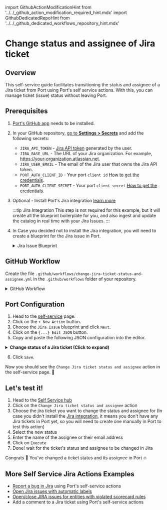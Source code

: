 import GithubActionModificationHint from '../../\_github_action_modification_required_hint.mdx'
import GithubDedicatedRepoHint from '../../\_github_dedicated_workflows_repository_hint.mdx'

# Change status and assignee of Jira ticket

## Overview
This self-service guide facilitates transitioning the status and assignee of a Jira ticket from Port using Port's self service actions. With this, you can manage ticket (issue) status without leaving Port.

## Prerequisites
1. [Port's GitHub app](https://github.com/apps/getport-io) needs to be installed.
2. In your GitHub repository, [go to **Settings > Secrets**](https://docs.github.com/en/actions/security-guides/using-secrets-in-github-actions#creating-secrets-for-a-repository) and add the following secrets:
   - `JIRA_API_TOKEN` - [Jira API token](https://support.atlassian.com/atlassian-account/docs/manage-api-tokens-for-your-atlassian-account) generated by the user.
   - `JIRA_BASE_URL` - The URL of your Jira organization. For example, https://your-organization.atlassian.net.
   - `JIRA_USER_EMAIL` - The email of the Jira user that owns the Jira API token.
   - `PORT_AUTH_CLIENT_ID` - Your port `client id` [How to get the credentials](https://docs.getport.io/build-your-software-catalog/sync-data-to-catalog/api/#find-your-port-credentials).
   - `PORT_AUTH_CLIENT_SECRET` - Your port `client secret` [How to get the credentials](https://docs.getport.io/build-your-software-catalog/sync-data-to-catalog/api/#find-your-port-credentials).
3. Optional - Install Port's Jira integration [learn more](https://docs.getport.io/build-your-software-catalog/sync-data-to-catalog/jira/)

	:::tip Jira Integration
	This step is not required for this example, but it will create all the blueprint boilerplate for you, and also ingest and update the catalog in real time with your Jira Issues.
	:::

4. In Case you decided not to install the Jira integration, you will need to create a blueprint for the Jira issue in Port.

	<details>

	<summary>Jira Issue Blueprint</summary>
	
    ```json showLineNumbers
    {
      "identifier": "jiraIssue",
      "title": "Jira Issue",
      "icon": "Jira",
      "schema": {
        "properties": {
          "url": {
            "title": "Issue URL",
            "type": "string",
            "format": "url",
            "description": "URL to the issue in Jira"
          },
          "status": {
            "title": "Status",
            "type": "string",
            "description": "The status of the issue"
          },
          "issueType": {
            "title": "Type",
            "type": "string",
            "description": "The type of the issue"
          },
          "components": {
            "title": "Components",
            "type": "array",
            "description": "The components related to this issue"
          },
          "assignee": {
            "title": "Assignee",
            "type": "string",
            "format": "user",
            "description": "The user assigned to the issue"
          },
          "reporter": {
            "title": "Reporter",
            "type": "string",
            "description": "The user that reported to the issue",
            "format": "user"
          },
          "creator": {
            "title": "Creator",
            "type": "string",
            "description": "The user that created to the issue",
            "format": "user"
          },
          "priority": {
            "title": "Priority",
            "type": "string",
            "description": "The priority of the issue"
          },
          "created": {
            "title": "Created At",
            "type": "string",
            "description": "The created datetime of the issue",
            "format": "date-time"
          },
          "updated": {
            "title": "Updated At",
            "type": "string",
            "description": "The updated datetime of the issue",
            "format": "date-time"
          }
        }
      },
      "calculationProperties": {},
      "relations": {}
    }
    ```
	
	</details>


## GitHub Workflow

Create the file `.github/workflows/change-jira-ticket-status-and-assignee.yml` in the `.github/workflows` folder of your repository.

<GithubDedicatedRepoHint/>

<details>

<summary>GitHub Workflow</summary>

```yaml showLineNumbers title="change-jira-ticket-status-and-assignee.yml"

name: Change Jira Ticket Status and Assignee
on:
  workflow_dispatch:
    inputs:
      status:
        type: string
        required: false
      assignee:
        type: string
        required: false
      port_payload:
        required: true
        description:
          Port's payload, including details for who triggered the action and
          general context (blueprint, run id, etc...)
        type: string
    secrets:
      JIRA_BASE_URL:
        required: true
      JIRA_USER_EMAIL:
        required: true
      JIRA_API_TOKEN:
        required: true
      PORT_CLIENT_ID:
        required: true
      PORT_CLIENT_SECRET:
        required: true

jobs:
  change-jira-ticket-status-and-assignee:
    runs-on: ubuntu-latest
    outputs:
      selected_user_id: ${{ steps.user_list_from_search.outputs.selected_user_id }}
      selected_user_name: ${{ steps.user_list_from_search.outputs.selected_user_name }}

    steps:
      - name: Login
        uses: atlassian/gajira-login@v3
        env:
          JIRA_BASE_URL: ${{ secrets.JIRA_BASE_URL }}
          JIRA_USER_EMAIL: ${{ secrets.JIRA_USER_EMAIL }}
          JIRA_API_TOKEN: ${{ secrets.JIRA_API_TOKEN }}

      - name: Inform starting of changing Jira ticket status
        id: inform_ticket_start
        if: ${{ github.event.inputs.status }}
        uses: port-labs/port-github-action@v1
        with:
          clientId: ${{ secrets.PORT_CLIENT_ID }}
          clientSecret: ${{ secrets.PORT_CLIENT_SECRET }}
          operation: PATCH_RUN
          runId: ${{ fromJson(inputs.port_payload).context.runId }}
          logMessage: |
            Changing status of Jira issue... ⛴️

      - name: Inform skipping of changing Jira ticket status
        id: inform_skip_ticket_status
        if: steps.inform_ticket_start.outcome == 'skipped'
        uses: port-labs/port-github-action@v1
        with:
          clientId: ${{ secrets.PORT_CLIENT_ID }}
          clientSecret: ${{ secrets.PORT_CLIENT_SECRET }}
          operation: PATCH_RUN
          runId: ${{ fromJson(inputs.port_payload).context.runId }}
          logMessage: |
            Status field is blank, skipping status change... ⛴️

      - name: Transition issue
        id: transition_issue_status
        if: steps.inform_ticket_start.outcome == 'success'
        uses: atlassian/gajira-transition@v3
        with:
          issue: ${{ fromJson(inputs.port_payload).context.entity }}
          transition: ${{ github.event.inputs.status }}

      - name: Inform that status has been changed
        if: steps.transition_issue_status.outcome == 'success'
        uses: port-labs/port-github-action@v1
        with:
          clientId: ${{ secrets.PORT_CLIENT_ID }}
          clientSecret: ${{ secrets.PORT_CLIENT_SECRET }}
          operation: PATCH_RUN
          link: ${{ secrets.JIRA_BASE_URL }}/browse/${{ fromJson(inputs.port_payload).context.entity }}
          runId: ${{ fromJson(inputs.port_payload).context.runId }}
          logMessage: |
            Jira issue status changed to ${{ github.event.inputs.status }}! ✅

      - name: Inform starting of changing Jira ticket assignee
        id: inform_assignee_start
        if: ${{ github.event.inputs.assignee }}
        uses: port-labs/port-github-action@v1
        with:
          clientId: ${{ secrets.PORT_CLIENT_ID }}
          clientSecret: ${{ secrets.PORT_CLIENT_SECRET }}
          operation: PATCH_RUN
          runId: ${{ fromJson(inputs.port_payload).context.runId }}
          logMessage: |
            Assigning ticket to user... ⛴️

      - name: Inform skipping of changing Jira ticket assignee
        id: inform_skip_assignee
        if: steps.inform_assignee_start.outcome == 'skipped'
        uses: port-labs/port-github-action@v1
        with:
          clientId: ${{ secrets.PORT_CLIENT_ID }}
          clientSecret: ${{ secrets.PORT_CLIENT_SECRET }}
          operation: PATCH_RUN
          runId: ${{ fromJson(inputs.port_payload).context.runId }}
          logMessage: |
            Assignee field is blank, skipping assigning of ticket... ⛴️

      - name: Inform searching of user in user list
        if: steps.inform_skip_assignee.outcome == 'skipped'
        uses: port-labs/port-github-action@v1
        with:
          clientId: ${{ secrets.PORT_CLIENT_ID }}
          clientSecret: ${{ secrets.PORT_CLIENT_SECRET }}
          operation: PATCH_RUN
          runId: ${{ fromJson(inputs.port_payload).context.runId }}
          logMessage: |
            Searching for user in organization user list... ⛴️

      - name: Search for assignee among user list
        id: search_for_assignee
        if: steps.inform_skip_assignee.outcome == 'skipped'
        uses: fjogeleit/http-request-action@v1
        with:
          url: "${{ secrets.JIRA_BASE_URL }}/rest/api/3/user/search?query=${{ github.event.inputs.assignee }}"
          method: "GET"
          username: ${{ secrets.JIRA_USER_EMAIL }}
          password: ${{ secrets.JIRA_API_TOKEN }}
          customHeaders: '{"Content-Type": "application/json"}'

      - name: Install jq
        run: sudo apt-get install jq
        if: steps.search_for_assignee.outcome == 'success'

      - name: Retrieve user list from search
        id: user_list_from_search
        if: steps.search_for_assignee.outcome == 'success'
        run: |
          selected_user_id=$(echo '${{ steps.search_for_assignee.outputs.response }}' | jq -r 'if length > 0 then .[0].accountId else "empty" end')
          selected_user_name=$(echo '${{ steps.search_for_assignee.outputs.response }}' | jq -r 'if length > 0 then .[0].displayName else "empty" end')
          echo "selected_user_id=${selected_user_id}" >> $GITHUB_OUTPUT
          echo "selected_user_name=${selected_user_name}" >> $GITHUB_OUTPUT

      - name: Inform user existence
        if: steps.user_list_from_search.outputs.selected_user_id != 'empty'
        uses: port-labs/port-github-action@v1
        with:
          clientId: ${{ secrets.PORT_CLIENT_ID }}
          clientSecret: ${{ secrets.PORT_CLIENT_SECRET }}
          operation: PATCH_RUN
          runId: ${{ fromJson(inputs.port_payload).context.runId }}
          logMessage: |
            User found 🥹 Assigning ticket ${{ fromJson(inputs.port_payload).context.entity }} to ${{ steps.user_list_from_search.outputs.selected_user_name }}... ⛴️

      - name: Inform user inexistence
        if: steps.user_list_from_search.outputs.selected_user_id == 'empty'
        uses: port-labs/port-github-action@v1
        with:
          clientId: ${{ secrets.PORT_CLIENT_ID }}
          clientSecret: ${{ secrets.PORT_CLIENT_SECRET }}
          operation: PATCH_RUN
          runId: ${{ fromJson(inputs.port_payload).context.runId }}
          logMessage: |
            User not found 😭 Skipping assignment... ⛴️

      - name: Assign ticket to selected user
        id: assign_ticket
        if: steps.user_list_from_search.outputs.selected_user_id != 'empty'
        uses: fjogeleit/http-request-action@v1
        with:
          url: "${{ secrets.JIRA_BASE_URL }}/rest/api/3/issue/${{ fromJson(inputs.port_payload).context.entity }}/assignee"
          method: "PUT"
          username: ${{ secrets.JIRA_USER_EMAIL }}
          password: ${{ secrets.JIRA_API_TOKEN }}
          customHeaders: '{"Content-Type": "application/json"}'
          data: '{"accountId": "${{ steps.user_list_from_search.outputs.selected_user_id }}"}'

      - name: Inform ticket has been assigned
        if: steps.assign_ticket.outcome == 'success'
        uses: port-labs/port-github-action@v1
        with:
          clientId: ${{ secrets.PORT_CLIENT_ID }}
          clientSecret: ${{ secrets.PORT_CLIENT_SECRET }}
          operation: PATCH_RUN
          link: ${{ secrets.JIRA_BASE_URL }}/browse/${{ fromJson(inputs.port_payload).context.entity }}
          runId: ${{ fromJson(inputs.port_payload).context.runId }}
          logMessage: |
            Jira issue has been assigned to ${{ steps.user_list_from_search.outputs.selected_user_name }}! ✅

```

</details>

## Port Configuration

1. Head to the [self-service](https://app.getport.io/self-serve) page.
2. Click on the `+ New Action` button.
3. Choose the `Jira Issue` blueprint and click `Next`.
4. Click on the `{...} Edit JSON` button.
5. Copy and paste the following JSON configuration into the editor.

<details>
<summary><b>Change status of a Jira ticket (Click to expand)</b></summary>

<GithubActionModificationHint/>

```json showLineNumbers
{
  "identifier": "jiraIssue_change_jira_ticket_status",
  "title": "Change Jira ticket status and assignee",
  "icon": "Jira",
  "description": "Transition a ticket to another status.",
  "trigger": {
    "type": "self-service",
    "operation": "DAY-2",
    "userInputs": {
      "properties": {
        "status": {
          "icon": "DefaultProperty",
          "title": "Status",
          "type": "string",
          "enum": [
            "To Do",
            "In Progress",
            "Code Review",
            "Product Review",
            "Waiting For Prod",
            "Done"
          ],
          "enumColors": {
            "To Do": "lightGray",
            "In Progress": "bronze",
            "Code Review": "darkGray",
            "Product Review": "purple",
            "Waiting For Prod": "orange",
            "Done": "green"
          }
        },
        "assignee": {
          "type": "string",
          "title": "Assignee",
          "icon": "User",
          "format": "user"
        }
      },
      "required": [
        "status",
        "assignee"
      ],
      "order": [
        "status"
      ]
    },
    "blueprintIdentifier": "jiraIssue"
  },
  "invocationMethod": {
    "type": "GITHUB",
    "org": "<Enter GitHub organization>",
    "repo": "<Enter GitHub repository>",
    "workflow": "change_jira_ticket_status_and_assignee.yml",
    "workflowInputs": {
      "{{if (.inputs | has(\"ref\")) then \"ref\" else null end}}": "{{.inputs.\"ref\"}}",
      "{{if (.inputs | has(\"status\")) then \"status\" else null end}}": "{{.inputs.\"status\"}}",
      "{{if (.inputs | has(\"assignee\")) then \"assignee\" else null end}}": "{{.inputs.\"assignee\"}}",
      "port_payload": {
        "action": "{{ .action.identifier[(\"jiraIssue_\" | length):] }}",
        "resourceType": "run",
        "status": "TRIGGERED",
        "trigger": "{{ .trigger | {by, origin, at} }}",
        "context": {
          "entity": "{{.entity.identifier}}",
          "blueprint": "{{.action.blueprint}}",
          "runId": "{{.run.id}}"
        },
        "payload": {
          "entity": "{{ (if .entity == {} then null else .entity end) }}",
          "action": {
            "invocationMethod": {
              "type": "GITHUB",
              "org": "<Enter GitHub organization>",
              "repo": "<Enter GitHub repository>",
              "workflow": "change_jira_ticket_status_and_assignee.yml",
              "omitUserInputs": false,
              "omitPayload": false,
              "reportWorkflowStatus": true
            },
            "trigger": "{{.trigger.operation}}"
          },
          "properties": {
            "{{if (.inputs | has(\"status\")) then \"status\" else null end}}": "{{.inputs.\"status\"}}",
            "{{if (.inputs | has(\"assignee\")) then \"assignee\" else null end}}": "{{.inputs.\"assignee\"}}"
          },
          "censoredProperties": "{{.action.encryptedProperties}}"
        }
      }
    },
    "reportWorkflowStatus": true
  },
  "requiredApproval": false,
  "publish": true
}
```

</details>

6. Click `Save`.

Now you should see the `Change Jira ticket status and assignee` action in the self-service page. 🎉

## Let's test it!

1. Head to the [Self Service hub](https://app.getport.io/self-serve)
2. Click on the `Change Jira ticket status and assignee` action
3. Choose the jira ticket you want to change the status and assignee for (In case you didn't install the [Jira integration](https://docs.getport.io/build-your-software-catalog/sync-data-to-catalog/jira/), it means you don't have any Jira tickets in Port yet, so you will need to create one manually in Port to test this action)
4. Select the new status
5. Enter the name of the assignee or their email address
6. Click on `Execute`
7. Done! wait for the ticket's status and assignee to be changed in Jira

Congrats 🎉 You've changed a ticket status and its assignee in Port 🔥

## More Self Service Jira Actions Examples
- [Report a bug in Jira](https://docs.getport.io/create-self-service-experiences/setup-backend/github-workflow/examples/Jira/report-a-bug/) using Port's self-service actions
- [Open Jira issues with automatic labels](https://docs.getport.io/create-self-service-experiences/setup-backend/github-workflow/examples/Jira/open-jira-issue-with-automatic-label)
- [Open/close JIRA issues for entities with violated scorecard rules](https://docs.getport.io/promote-scorecards/manage-using-3rd-party-apps/jira)
- Add a comment to a Jira ticket using Port's self-service actions